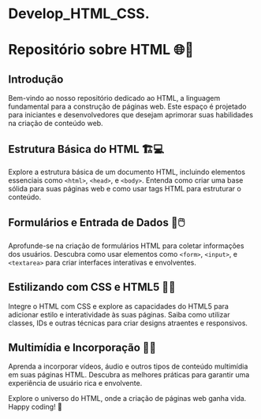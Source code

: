 # Develop_HTML_CSS.


# Repositório sobre HTML 🌐🔧

## Introdução
Bem-vindo ao nosso repositório dedicado ao HTML, a linguagem fundamental para a construção de páginas web. Este espaço é projetado para iniciantes e desenvolvedores que desejam aprimorar suas habilidades na criação de conteúdo web.

## Estrutura Básica do HTML 🏗️💻
Explore a estrutura básica de um documento HTML, incluindo elementos essenciais como `<html>`, `<head>`, e `<body>`. Entenda como criar uma base sólida para suas páginas web e como usar tags HTML para estruturar o conteúdo.

## Formulários e Entrada de Dados 📝🖱️
Aprofunde-se na criação de formulários HTML para coletar informações dos usuários. Descubra como usar elementos como `<form>`, `<input>`, e `<textarea>` para criar interfaces interativas e envolventes.

## Estilizando com CSS e HTML5 🎨🚀
Integre o HTML com CSS e explore as capacidades do HTML5 para adicionar estilo e interatividade às suas páginas. Saiba como utilizar classes, IDs e outras técnicas para criar designs atraentes e responsivos.

## Multimídia e Incorporação 🎥🔗
Aprenda a incorporar vídeos, áudio e outros tipos de conteúdo multimídia em suas páginas HTML. Descubra as melhores práticas para garantir uma experiência de usuário rica e envolvente.

Explore o universo do HTML, onde a criação de páginas web ganha vida. Happy coding! 🚀
